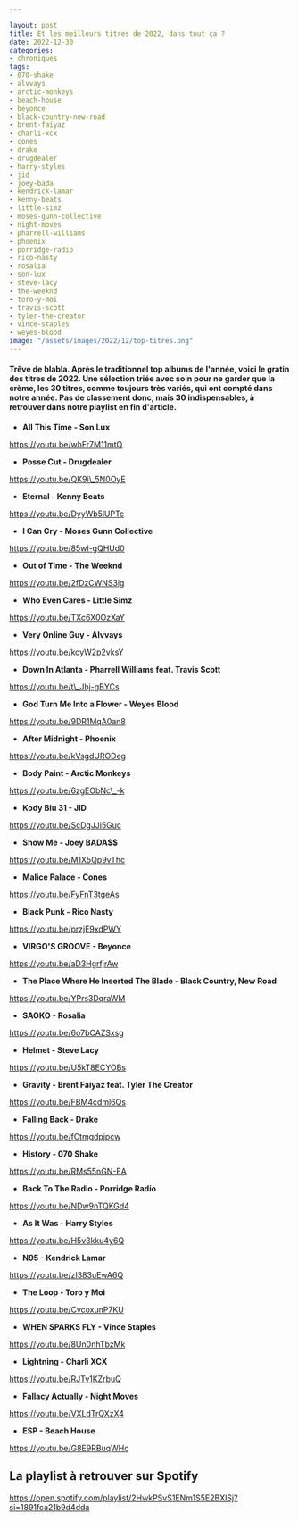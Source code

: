 ```yaml
---

layout: post
title: Et les meilleurs titres de 2022, dans tout ça ?
date: 2022-12-30
categories:
- chroniques
tags:
- 070-shake
- alvvays
- arctic-monkeys
- beach-house
- beyonce
- black-country-new-road
- brent-faiyaz
- charli-xcx
- cones
- drake
- drugdealer
- harry-styles
- jid
- joey-bada
- kendrick-lamar
- kenny-beats
- little-simz
- moses-gunn-collective
- night-moves
- pharrell-williams
- phoenix
- porridge-radio
- rico-nasty
- rosalia
- son-lux
- steve-lacy
- the-weeknd
- toro-y-moi
- travis-scott
- tyler-the-creator
- vince-staples
- weyes-blood
image: "/assets/images/2022/12/top-titres.png"
---
```


#### Trêve de blabla. Après le traditionnel top albums de l'année, voici le gratin des titres de 2022. Une sélection triée avec soin pour ne garder que la crème, les 30 titres, comme toujours très variés, qui ont compté dans notre année. Pas de classement donc, mais 30 indispensables, à retrouver dans notre playlist en fin d'article.

<!--more-->

- **All This Time - Son Lux**

https://youtu.be/whFr7M11mtQ

- **Posse Cut - Drugdealer**

https://youtu.be/QK9i\_5N0OyE

- **Eternal - Kenny Beats**

https://youtu.be/DyyWb5lUPTc

- **I Can Cry - Moses Gunn Collective**

https://youtu.be/85wI-gQHUd0

- **Out of Time - The Weeknd**

https://youtu.be/2fDzCWNS3ig

- **Who Even Cares - Little Simz**

https://youtu.be/TXc6X0OzXaY

- **Very Online Guy - Alvvays**

https://youtu.be/koyW2p2vksY

- **Down In Atlanta - Pharrell Williams feat. Travis Scott**

https://youtu.be/t\_Jhj-gBYCs

- **God Turn Me Into a Flower - Weyes Blood**

https://youtu.be/9DR1MqA0an8

- **After Midnight - Phoenix**

https://youtu.be/kVsgdURODeg

- **Body Paint - Arctic Monkeys**

https://youtu.be/6zgEObNc\_-k

- **Kody Blu 31 - JID**

https://youtu.be/ScDgJJi5Guc

- **Show Me - Joey BADA$$**

https://youtu.be/M1X5Qp9vThc

- **Malice Palace - Cones**

https://youtu.be/FyFnT3tgeAs

- **Black Punk - Rico Nasty**

https://youtu.be/przjE9xdPWY

- **VIRGO'S GROOVE - Beyonce**

https://youtu.be/aD3HgrfjrAw

- **The Place Where He Inserted The Blade - Black Country, New Road**

https://youtu.be/YPrs3DqraWM

- **SAOKO - Rosalia**

https://youtu.be/6o7bCAZSxsg

- **Helmet - Steve Lacy**

https://youtu.be/U5kT8ECYOBs

- **Gravity - Brent Faiyaz feat. Tyler The Creator**

https://youtu.be/FBM4cdml6Qs

- **Falling Back - Drake**

https://youtu.be/fCtmgdpjpcw

- **History - 070 Shake**

https://youtu.be/RMs55nGN-EA

- **Back To The Radio - Porridge Radio**

https://youtu.be/NDw9nTQKGd4

- **As It Was - Harry Styles**

https://youtu.be/H5v3kku4y6Q

- **N95 - Kendrick Lamar**

https://youtu.be/zI383uEwA6Q

- **The Loop - Toro y Moi**

https://youtu.be/CvcoxunP7KU

- **WHEN SPARKS FLY - Vince Staples**

https://youtu.be/8Un0nhTbzMk

- **Lightning - Charli XCX**

https://youtu.be/RJTv1KZrbuQ

- **Fallacy Actually - Night Moves**

https://youtu.be/VXLdTrQXzX4

- **ESP - Beach House**

https://youtu.be/G8E9RBuqWHc

## La playlist à retrouver sur Spotify

https://open.spotify.com/playlist/2HwkPSvS1ENm1S5E2BXlSj?si=1891fca21b9d4dda

